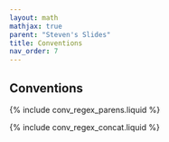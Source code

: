```yaml
---
layout: math
mathjax: true
parent: "Steven's Slides"
title: Conventions
nav_order: 7
---
```


## Conventions

{% include conv_regex_parens.liquid %}

{% include conv_regex_concat.liquid %}